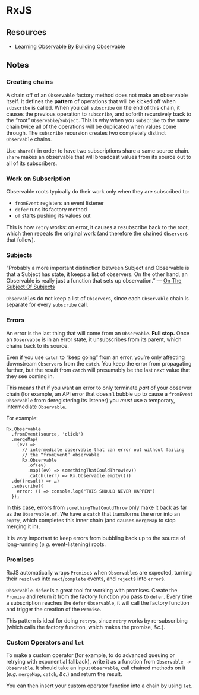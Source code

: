 # RxJS

## Resources

 * [Learning Observable By Building Observable](https://medium.com/@benlesh/learning-observable-by-building-observable-d5da57405d87)

## Notes

### Creating chains

A chain off of an `Observable` factory method does not make an observable
itself. It defines the **pattern** of operations that will be kicked off when
`subscribe` is called. When you call `subscribe` on the end of this chain, it
causes the previous operation to `subscribe`, and soforth recursively back to
the “root” `Observable`/`Subject`. This is why when you `subscribe` to the same
chain twice all of the operations will be duplicated when values come through.
The `subscribe` recursion creates two completely distinct `Observable` chains.

Use `share()` in order to have two subscriptions share a same source chain.
`share` makes an observable that will broadcast values from its source out to
all of its subscribers.

### Work on Subscription

Observable roots typically do their work only when they are subscribed to:

 * `fromEvent` registers an event listener
 * `defer` runs its factory method
 * `of` starts pushing its values out

 This is how `retry` works: on error, it causes a resubscribe back to the root,
 which then repeats the original work (and therefore the chained `Observer`s
 that follow).

### Subjects

“Probably a more important distinction between Subject and Observable is that a
Subject has state, it keeps a list of observers. On the other hand, an
Observable is really just a function that sets up observation.” — [On The
Subject Of
Subjects](https://medium.com/@benlesh/on-the-subject-of-subjects-in-rxjs-2b08b7198b93)

`Observable`s do not keep a list of `Observer`s, since each `Observable` chain
is separate for every `subscribe` call.

### Errors

An error is the last thing that will come from an `Observable`. **Full stop.**
Once an `Observable` is in an error state, it unsubscribes from its parent,
which chains back to its source.

Even if you use `catch` to “keep going” from an error, you’re only affecting
downstream `Observer`s from the `catch`. You keep the error from propagating
further, but the result from `catch` will presumably be the last `next` value
that they see coming in.

This means that if you want an error to only terminate _part_ of your observer
chain (for example, an API error that doesn’t bubble up to cause a `fromEvent`
`Observable` from deregistering its listener) you _must_ use a temporary,
intermediate `Observable`.

For example:

```
Rx.Observable
  .fromEvent(source, 'click')
  .mergeMap(
    (ev) =>
      // intermediate observable that can error out without failing
      // the “fromEvent” observable
      Rx.Observable
        .of(ev)
        .map((ev) => somethingThatCouldThrow(ev))
        .catch((err) => Rx.Observable.empty()))
  .do((result) => …)
  .subscribe({
    error: () => console.log("THIS SHOULD NEVER HAPPEN")
  });
```

In this case, errors from `somethingThatCouldThrow` only make it back as far as
the `Observable.of`. We have a `catch` that transforms the error into an
`empty`, which completes this inner chain (and causes `mergeMap` to stop merging
it in).

It is _very_ important to keep errors from bubbling back up to the source of
long-running (_e.g._ event-listening) roots.

### Promises

RxJS automatically wraps `Promise`s when `Observable`s are expected, turning
their `resolve`s into `next`/`complete` events, and `reject`s into `error`s.

`Observable.defer` is a great tool for working with promises. Create the
`Promise` and return it from the factory function you pass to `defer`. Every
time a subscription reaches the `defer` `Observable`, it will call the factory
function and trigger the creation of the `Promise`. 

This pattern is ideal for doing `retry`s, since `retry` works by re-subscribing
(which calls the factory funciton, which makes the promise, _&c._).

### Custom Operators and `let`

To make a custom operator (for example, to do advanced queuing or retrying with
exponential fallback), write it as a function from `Observable -> Observable`.
It should take an input `Observable`, call chained methods on it (_e.g._
`mergeMap`, `catch`, _&c._) and return the result.

You can then insert your custom operator function into a chain by using `let`.
